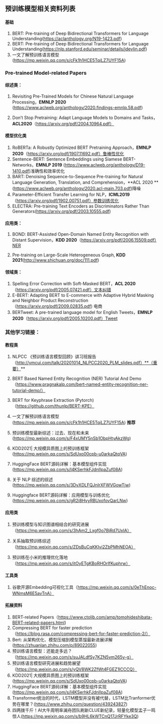 ## 预训练模型相关资料列表

#### 基础

1. BERT: Pre-training of Deep Bidirectional Transformers for Language Understanding(https://aclanthology.org/N19-1423.pdf)
2. BERT: Pre-training of Deep Bidirectional Transformers for Language Understanding(https://nlp.stanford.edu/seminar/details/jdevlin.pdf)
3. 一文了解预训练语言模型(https://mp.weixin.qq.com/s/cFk1h1HCE5TqiLZ7UYF15A) 


### Pre-trained Model-related Papers

#### 综述类：

1. Revisiting Pre-Trained Models for Chinese Natural Language Processing，**EMNLP 2020** (https://www.aclweb.org/anthology/2020.findings-emnlp.58.pdf)

2. Don’t Stop Pretraining: Adapt Language Models to Domains and Tasks，**ACL2020**（https://arxiv.org/pdf/2004.10964.pdf）

   

#### 模型优化类

1. RoBERTa: A Robustly Optimized BERT Pretraining Approach，**EMNLP 2020**（https://arxiv.org/pdf/1907.11692.pdf）鲁棒性优化
2. Sentence-BERT: Sentence Embeddings using Siamese BERT-Networks，**EMNLP 2019** (https://www.aclweb.org/anthology/D19-1410.pdf)准确性和效率优化
3. BART: Denoising Sequence-to-Sequence Pre-training for Natural Language Generation, Translation, and Comprehension，**ACL 2020 **(https://www.aclweb.org/anthology/2020.acl-main.703.pdf)降噪
4. Parameter-Efficient Transfer Learning for NLP，**ICML2019**  （https://arxiv.org/pdf/1902.00751.pdf）参数训练优化
5. ELECTRA: Pre-training Text Encoders as Discriminators Rather Than Generators(https://arxiv.org/pdf/2003.10555.pdf)

   

#### 应用类：

1. BOND: BERT-Assisted Open-Domain Named Entity Recognition with Distant Supervision，**KDD 2020**（https://arxiv.org/pdf/2006.15509.pdf）NER

2. Pre-training on Large-Scale Heterogeneous Graph, **KDD 2021**(http://www.shichuan.org/doc/111.pdf)

   

#### 领域类：

1. Spelling Error Correction with Soft-Masked BERT，**ACL 2020**（https://arxiv.org/pdf/2005.07421.pdf）文本纠错
2. E-BERT: Adapting BERT to E-commerce with Adaptive Hybrid Masking and Neighbor Product Reconstruction （https://arxiv.org/pdf/2009.02835.pdf) 电商
3. BERTweet: A pre-trained language model for English Tweets，**EMNLP 2020**（https://arxiv.org/pdf/2005.10200.pdf）Tweet





### 其他学习链接：

#### 教程类

1. NLPCC 《预训练语言模型回顾》讲习班报告（http://ymcui.com/talk/20201014_NLPCC2020_PLM_slides.pdf）**（重要）**

2. BERT Based Named Entity Recognition (NER) Tutorial And Demo（https://www.pragnakalp.com/bert-named-entity-recognition-ner-tutorial-demo/）

3. BERT for Keyphrase Extraction (Pytorch)（https://github.com/thunlp/BERT-KPE）

4. 一文了解预训练语言模型(https://mp.weixin.qq.com/s/cFk1h1HCE5TqiLZ7UYF15A) **推荐**

5. 预训练模型最新综述：过去、现在和未来(https://mp.weixin.qq.com/s/F4xUMY5nSb1ObpHtyAkzWg)

6. KDD2021| 大规模异质图上的预训练框架(https://mp.weixin.qq.com/s/SdUxo00cpb-u0arkaQtqVA)

7. HuggingFace BERT源码详解：基本模型组件实现(https://mp.weixin.qq.com/s/I4KSerhkFJdnIIpaZuf08A)

8. 关于 NLP 综述的综述(https://mp.weixin.qq.com/s/3DvXDLFQJnIrXFWVGowTjw)

9. Huggingface BERT源码详解：应用模型与训练优化(https://mp.weixin.qq.com/s/gR2i8HvyRBUxofovQarLNw)

   


#### 应用类

1. 预训练模型与知识图谱相结合的研究进展（https://mp.weixin.qq.com/s/3hAm2_Lxgf0o7BjRd7UxIA）

2. 关系抽取预训练综述（https://mp.weixin.qq.com/s/ZDsBuCqKKIvi2ZbPMhNEOA）

3. 预训练在小米的推理优化落地（https://mp.weixin.qq.com/s/itOyETgKBoRHOrIfKuphrw）

   

#### 工具类

1. 谷歌开源Embedding可视化工具（https://mp.weixin.qq.com/s/0eThEnoc-WNmsM6E5avTnA）

   

#### 拓展资料

1. BERT-related Papers（https://www.ctolib.com/amp/tomohideshibata-BERT-related-papers.html)
2. Compressing BERT for faster prediction（https://blog.rasa.com/compressing-bert-for-faster-prediction-2/）
3. Bert: 从架构优化、模型压缩到模型蒸馏最新进展详解(https://zhuanlan.zhihu.com/p/89022055)
4. 预训练语言模型：还能走多远？（https://mp.weixin.qq.com/s/suJALdfSy7KZN5vm265y-g）
5. 预训练语言模型研究进展和趋势展望（https://mp.weixin.qq.com/s/yQV8WK2ZfWt4FGEZ1ICCCQ）
6. KDD2021| 大规模异质图上的预训练框架(https://mp.weixin.qq.com/s/SdUxo00cpb-u0arkaQtqVA)
7. HuggingFace BERT源码详解：基本模型组件实现(https://mp.weixin.qq.com/s/I4KSerhkFJdnIIpaZuf08A)
8. Transformer统治的时代，LSTM模型并没有被代替，LSTM比Tranformer优势在哪里？(https://www.zhihu.com/question/439243827)
9. 四两拨千斤！AI大牛周明率澜舟团队刷新CLUE新纪录，轻量化模型孟子一鸣惊人(https://mp.weixin.qq.com/s/b9HL6kWTCnQ17JrRFYke3Q)

